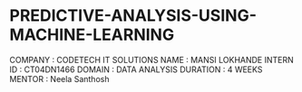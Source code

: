 # PREDICTIVE-ANALYSIS-USING-MACHINE-LEARNING
COMPANY : CODETECH IT SOLUTIONS
NAME : MANSI LOKHANDE
INTERN ID : CT04DN1466
DOMAIN : DATA ANALYSIS 
DURATION : 4 WEEKS
MENTOR : Neela Santhosh 
